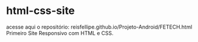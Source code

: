 # html-css-site
acesse aqui o repositório: reisfellipe.github.io/Projeto-Android/FETECH.html
 Primeiro Site Responsivo com HTML e CSS.
